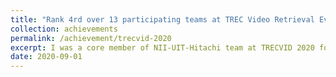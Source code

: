 ```yaml
---
title: "Rank 4rd over 13 participating teams at TREC Video Retrieval Evaluation 2020 ‑ Instance Search Track"
collection: achievements 
permalink: /achievement/trecvid-2020
excerpt: I was a core member of NII-UIT-Hitachi team at TRECVID 2020 for large-scale video retrieval. Here, I handled all the core implementations and carried out all experimentations for Instance Search track. The topic of this year is "Searching for specific person doing specific action" in ~470k videos.
date: 2020-09-01
---
```

